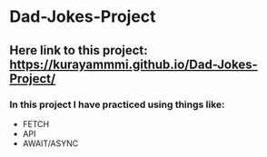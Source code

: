 # Dad-Jokes-Project

## Here link to this project: https://kurayammmi.github.io/Dad-Jokes-Project/

### In this project I have practiced using things like:

- FETCH
- API
- AWAIT/ASYNC
